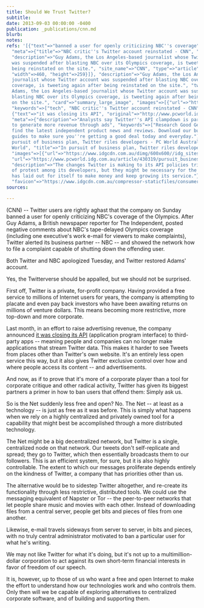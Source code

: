 ```yaml
---
title: Should We Trust Twitter?
subtitle: 
date: 2013-09-03 00:00:00 -0400
publication: _publications/cnn.md
blurb: 
notes: 
refs: '[{"text"=>"banned a user for openly criticizing NBC''s coverage", "original"=>"http://www.cnn.com/2012/07/31/tech/social-media/nbc-critic-twitter-reinstated/index.html",
  "meta"=>{"title"=>"NBC critic''s Twitter account reinstated - CNN", "open_graph"=>{"url"=>"https://www.cnn.com/2012/07/31/tech/social-media/nbc-critic-twitter-reinstated/index.html",
  "description"=>"Guy Adams, the Los Angeles-based journalist whose Twitter account
  was suspended after blasting NBC over its Olympics coverage, is tweeting again after
  being reinstated on the site.", "site_name"=>"CNN", "type"=>"article", "images"=>[{"url"=>"https://cdn.cnn.com/cnnnext/dam/assets/120731070835-nbc-critic-twitter-story-top.jpg",
  "width"=>460, "height"=>259}]}, "description"=>"Guy Adams, the Los Angeles-based
  journalist whose Twitter account was suspended after blasting NBC over its Olympics
  coverage, is tweeting again after being reinstated on the site.", "twitter_card"=>{"description"=>"Guy
  Adams, the Los Angeles-based journalist whose Twitter account was suspended after
  blasting NBC over its Olympics coverage, is tweeting again after being reinstated
  on the site.", "card"=>"summary_large_image", "images"=>[{"url"=>"https://cdn.cnn.com/cnnnext/dam/assets/120731070835-nbc-critic-twitter-story-top.jpg"}]},
  "keywords"=>["tech", "NBC critic''s Twitter account reinstated - CNN"], "favicon"=>"http://www.cnn.com/favicon.ico"}},
  {"text"=>"it was closing its API", "original"=>"http://www.pcworld.idg.com.au/article/430319/pursuit_business_plan_twitter_riles_developers/",
  "meta"=>{"description"=>"Analysts say Twitter''s API clampdown is part of a plan
  to generate more revenue through ads", "keywords"=>["Research Good Gear Guide to
  find the latest independent product news and reviews. Download our buying and shopping
  guides to make sure you''re getting a good deal today and everyday."], "title"=>"In
  pursuit of business plan, Twitter riles developers - PC World Australia", "open_graph"=>{"site_name"=>"PC
  World", "title"=>"In pursuit of business plan, Twitter riles developers", "type"=>"article",
  "images"=>[{"url"=>"https://www.idgcdn.com.au/dimg/600x600//idg_sites/logos/pcw_1.png"}],
  "url"=>"https://www.pcworld.idg.com.au/article/430319/pursuit_business_plan_twitter_riles_developers/",
  "description"=>"The changes Twitter is making to its API policies triggered a wave
  of protest among its developers, but they might be necessary for the strategy Twitter
  has laid out for itself to make money and keep growing its service."}, "twitter_card"=>{"url"=>"https://www.pcworld.idg.com.au/article/430319/pursuit_business_plan_twitter_riles_developers/"},
  "favicon"=>"https://www.idgcdn.com.au/compressor-staticfiles/consumer/images/pcw/favicon.ico?release=20200730161603"}}]'
sources: 

---
```

(CNN) -- Twitter users are rightly aghast that the company on Sunday banned a user for openly criticizing NBC's coverage of the Olympics. After Guy Adams, a British newspaper reporter for The Independent, posted negative comments about NBC's tape-delayed Olympics coverage (including one executive's work e-mail for viewers to make complaints), Twitter alerted its business partner -- NBC -- and showed the network how to file a complaint capable of shutting down the offending user.

Both Twitter and NBC apologized Tuesday, and Twitter restored Adams' account.

Yes, the Twitterverse should be appalled, but we should not be surprised.

First off, Twitter is a private, for-profit company. Having provided a free service to millions of Internet users for years, the company is attempting to placate and even pay back investors who have been awaiting returns on millions of venture dollars. This means becoming more restrictive, more top-down and more corporate.

Last month, in an effort to raise advertising revenue, the company announced [it was closing its API](http://www.pcworld.idg.com.au/article/430319/pursuit_business_plan_twitter_riles_developers/) (application program interface) to third-party apps -- meaning people and companies can no longer make applications that stream Twitter data. This makes it harder to see Tweets from places other than Twitter's own website. It's an entirely less open service this way, but it also gives Twitter exclusive control over how and where people access its content -- and advertisements.

And now, as if to prove that it's more of a corporate player than a tool for corporate critique and other radical activity, Twitter has given its biggest partners a primer in how to ban users that offend them: Simply ask us.

So is the Net suddenly less free and open? No. The Net -- at least as a technology -- is just as free as it was before. This is simply what happens when we rely on a highly centralized and privately owned tool for a capability that might best be accomplished through a more distributed technology.

The Net might be a big decentralized network, but Twitter is a single, centralized node on that network. Our tweets don't self-replicate and spread; they go to Twitter, which then essentially broadcasts them to our followers. This is an efficient system, for sure, but it is also highly controllable. The extent to which our messages proliferate depends entirely on the kindness of Twitter, a company that has priorities other than us.

The alternative would be to sidestep Twitter altogether, and re-create its functionality through less restrictive, distributed tools. We could use the messaging equivalent of Napster or Tor -- the peer-to-peer networks that let people share music and movies with each other. Instead of downloading files from a central server, people get bits and pieces of files from one another.

Likewise, e-mail travels sideways from server to server, in bits and pieces, with no truly central administrator motivated to ban a particular user for what he's writing.

We may not like Twitter for what it's doing, but it's not up to a multimillion-dollar corporation to act against its own short-term financial interests in favor of freedom of our speech.

It is, however, up to those of us who want a free and open Internet to make the effort to understand how our technologies work and who controls them. Only then will we be capable of exploring alternatives to centralized corporate software, and of building and supporting them.